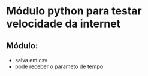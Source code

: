 # Módulo python para testar velocidade da internet

## Módulo:
- salva em csv
- pode receber o parameto de tempo